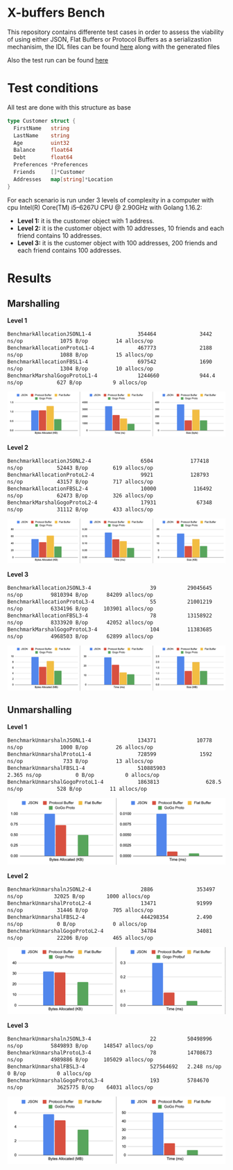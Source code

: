 # X-buffers Bench

This repository contains differente test cases in order to assess the viability of using either JSON, Flat Buffers or Protocol Buffers as a serializastion mechanisim, the IDL files can be found [here](./model) along with the generated files

Also the test run can be found [here](./allocation/)


# Test conditions

All test are done with this structure as base

```go
type Customer struct {
  FirstName   string               
  LastName    string               
  Age         uint32               
  Balance     float64              
  Debt        float64              
  Preferences *Preferences         
  Friends     []*Customer          
  Addresses   map[string]*Location 
}
```

For each scenario is run under 3 levels of complexity in a computer with cpu Intel(R) Core(TM) i5–6267U CPU @ 2.90GHz with Golang 1.16.2:

- **Level 1:** it is the customer object with 1 address.
- **Level 2:** it is the customer object with 10 addresses, 10 friends and each friend contains 10 addresses.
- **Level 3:** it is the customer object with 100 addresses, 200 friends and each friend contains 100 addresses.

# Results

## Marshalling 

**Level 1**

```
BenchmarkAllocationJSONL1-4               354464              3442 ns/op            1075 B/op         14 allocs/op
BenchmarkAllocationProtoL1-4              467773              2188 ns/op            1088 B/op         15 allocs/op
BenchmarkAllocationFBSL1-4                697542              1690 ns/op            1304 B/op         10 allocs/op
BenchmarkMarshalGogoProtoL1-4             1244660             944.4 ns/op           627 B/op          9 allocs/op

```

![unmarshak_level1](./resources/img/marshal_level1.png)

**Level 2**
```
BenchmarkAllocationJSONL2-4                6504            177418 ns/op           52443 B/op        619 allocs/op
BenchmarkAllocationProtoL2-4               9921            128793 ns/op           43157 B/op        717 allocs/op
BenchmarkAllocationFBSL2-4                 10000            116492 ns/op           62473 B/op        326 allocs/op
BenchmarkMarshalGogoProtoL2-4              17931             67348 ns/op           31112 B/op        433 allocs/op
```

![unmarshak_level1](./resources/img/marshal_level2.png)


**Level 3**

```
BenchmarkAllocationJSONL3-4                   39          29045645 ns/op         9810394 B/op      84209 allocs/op
BenchmarkAllocationProtoL3-4                  55          21001219 ns/op         6334196 B/op     103901 allocs/op
BenchmarkAllocationFBSL3-4                    78          13158922 ns/op         8333920 B/op      42052 allocs/op
BenchmarkMarshalGogoProtoL3-4                 104         11383685 ns/op         4968503 B/op      62899 allocs/op
```

![unmarshak_level1](./resources/img/marshal_level3.png)

## Unmarshalling 

**Level 1**

```
BenchmarkUnmarshalnJSONL1-4               134371             10778 ns/op            1000 B/op         26 allocs/op
BenchmarkUnmarshalProtoL1-4               728599              1592 ns/op             733 B/op         13 allocs/op
BenchmarkUnmarshalFBSL1-4                 510885903                2.365 ns/op           0 B/op          0 allocs/op
BenchmarkUnmarshalGogoProtoL1-4           1863813               628.5 ns/op           528 B/op         11 allocs/op
```

![unmarshak_level1](./resources/img/unmarshal_level1.png)

**Level 2**

```
BenchmarkUnmarshalnJSONL2-4                2886              353497 ns/op          32025 B/op       1000 allocs/op
BenchmarkUnmarshalProtoL2-4                13471             91999 ns/op           31446 B/op        705 allocs/op
BenchmarkUnmarshalFBSL2-4                  444298354         2.490 ns/op           0 B/op            0 allocs/op
BenchmarkUnmarshalGogoProtoL2-4            34784             34081 ns/op           22206 B/op        465 allocs/op
```

![unmarshak_level1](./resources/img/unmarshal_level2.png)

**Level 3**

```
BenchmarkUnmarshalnJSONL3-4                   22          50498996 ns/op         5849893 B/op     148547 allocs/op
BenchmarkUnmarshalProtoL3-4                   78          14708673 ns/op         4989886 B/op     105029 allocs/op
BenchmarkUnmarshalFBSL3-4                     527564692   2.248 ns/op             0 B/op          0 allocs/op
BenchmarkUnmarshalGogoProtoL3-4               193         5784670 ns/op           3625775 B/op    64031 allocs/op
```

![unmarshak_level1](./resources/img/unmarshal_level3.png)
